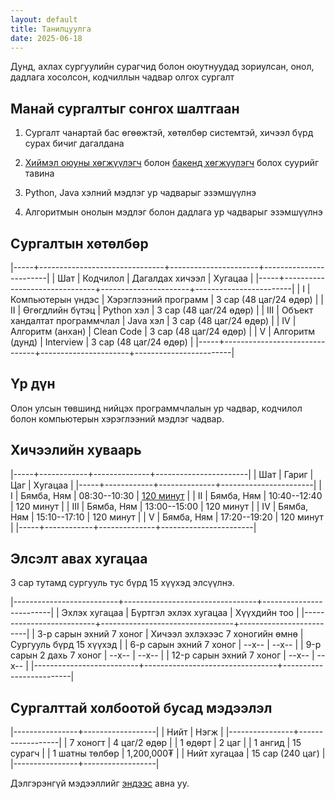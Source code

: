```yaml
---
layout: default
title: Танилцуулга
date: 2025-06-18
---
```


Дунд, ахлах сургуулийн сурагчид болон оюутнуудад зориулсан, онол, дадлага хосолсон, кодчиллын чадвар олгох сургалт

## Манай сургалтыг сонгох шалтгаан

1. Сургалт чанартай бас өгөөжтэй, хөтөлбөр системтэй, хичээл бүрд сурах бичиг дагалдана
   
1. [Хиймэл оюуны хөгжүүлэгч](/faq#ai) болон [бакенд хөгжүүлэгч](/backend) болох суурийг тавина

1. Python, Java хэлний мэдлэг ур чадварыг эзэмшүүлнэ

1. Алгоритмын онолын мэдлэг болон дадлага ур чадварыг эзэмшүүлнэ

## Сургалтын хөтөлбөр

|-----+-------------------------------+----------------------+------------------------|
| Шат | Кодчилол                      | Дагалдах хичээл      | Хугацаа                |
|-----+-------------------------------+----------------------+------------------------|
| I   | Компьютерын үндэс             | Хэрэглээний программ | 3 сар (48 цаг/24 өдөр) |
| II  | Өгөгдлийн бүтэц               | Python хэл           | 3 сар (48 цаг/24 өдөр) |
| III | Объект хандалтат программчлал | Java хэл             | 3 сар (48 цаг/24 өдөр) |
| IV  | Алгоритм (анхан)              | Clean Code           | 3 сар (48 цаг/24 өдөр) |
| V   | Алгоритм (дунд)               | Interview            | 3 сар (48 цаг/24 өдөр) |
|-----+-------------------------------+----------------------+------------------------|

## Үр дүн

Олон улсын төвшинд нийцэх программчлалын ур чадвар, кодчилол болон компьютерын хэрэглээний мэдлэг чадвар.

## Хичээлийн хуваарь

|-----+------------+--------------+-----------------------|
| Шат | Гариг      |          Цаг | Хугацаа               |
|-----+------------+--------------+-----------------------|
| I   | Бямба, Ням | 08:30--10:30 | [120 минут](/faq#120) |
| II  | Бямба, Ням | 10:40--12:40 | 120 минут             |
| III | Бямба, Ням | 13:00--15:00 | 120 минут             |
| IV  | Бямба, Ням | 15:10--17:10 | 120 минут             |
| V   | Бямба, Ням | 17:20--19:20 | 120 минут             |
|-----+------------+--------------+-----------------------|

## Элсэлт авах хугацаа

3 сар тутамд сургууль тус бүрд 15 хүүхэд элсүүлнэ.

|--------------------------+---------------------------------+-------------------------|
| Эхлэх хугацаа            | Бүртгэл эхлэх хугацаа           | Хүүхдийн тоо            |
|--------------------------+---------------------------------+-------------------------|
| 3-р сарын эхний 7 хоног  | Хичээл эхлэхээс 7 хоногийн өмнө | Сургууль бүрд 15 хүүхэд |
| 6-р сарын эхний 7 хоног  | --x--                           | --x--                   |
| 9-р сарын 2 дахь 7 хоног | --x--                           | --x--                   |
| 12-р сарын эхний 7 хоног | --x--                           | --x--                   |
|--------------------------+---------------------------------+-------------------------|

## Сургалттай холбоотой бусад мэдээлэл

|----------------+------------------|
| Нийт           | Нэгж             |
|----------------+------------------|
| 7 хоногт       | 4 цаг/2 өдөр     |
| 1 өдөрт        | 2 цаг            |
| 1 ангид        | 15 сурагч        |
| 1 шатны төлбөр | 1,200,000₮       |
| Нийт хугацаа   | 15 сар (240 цаг) |
|----------------+------------------|

Дэлгэрэнгүй мэдээллийг [эндээс](./faq) авна уу.
